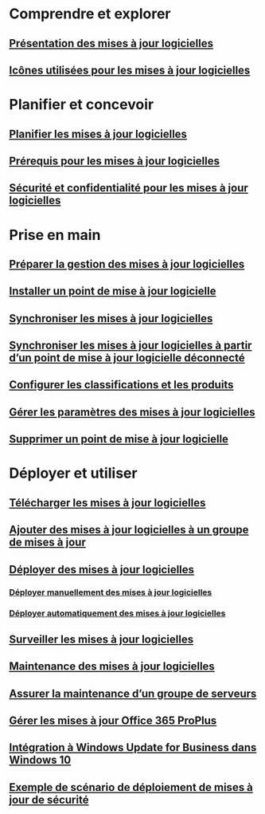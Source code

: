 # Comprendre et explorer
## [Présentation des mises à jour logicielles](understand/software-updates-introduction.md)
## [Icônes utilisées pour les mises à jour logicielles](understand/software-updates-icons.md)

# Planifier et concevoir
## [Planifier les mises à jour logicielles](plan-design/plan-for-software-updates.md)
## [Prérequis pour les mises à jour logicielles](plan-design/prerequisites-for-software-updates.md)
## [Sécurité et confidentialité pour les mises à jour logicielles](plan-design/security-and-privacy-for-software-updates.md)

# Prise en main
## [Préparer la gestion des mises à jour logicielles](get-started/prepare-for-software-updates-management.md)
## [Installer un point de mise à jour logicielle](get-started/install-a-software-update-point.md)
## [Synchroniser les mises à jour logicielles](get-started/synchronize-software-updates.md)
## [Synchroniser les mises à jour logicielles à partir d’un point de mise à jour logicielle déconnecté](get-started/synchronize-software-updates-disconnected.md)
## [Configurer les classifications et les produits](get-started/configure-classifications-and-products.md)
## [Gérer les paramètres des mises à jour logicielles](get-started/manage-settings-for-software-updates.md)
## [Supprimer un point de mise à jour logicielle](get-started/remove-a-software-update-point.md)

# Déployer et utiliser
## [Télécharger les mises à jour logicielles](deploy-use/download-software-updates.md)

## [Ajouter des mises à jour logicielles à un groupe de mises à jour](deploy-use/add-software-updates-to-an-update-group.md)
## [Déployer des mises à jour logicielles](deploy-use/deploy-software-updates.md)
### [Déployer manuellement des mises à jour logicielles](deploy-use/manually-deploy-software-updates.md)
### [Déployer automatiquement des mises à jour logicielles](deploy-use/automatically-deploy-software-updates.md)

## [Surveiller les mises à jour logicielles](deploy-use/monitor-software-updates.md)
## [Maintenance des mises à jour logicielles](deploy-use/software-updates-maintenance.md)
## [Assurer la maintenance d’un groupe de serveurs](deploy-use/service-a-server-group.md)
## [Gérer les mises à jour Office 365 ProPlus](deploy-use/manage-office-365-proplus-updates.md)
## [Intégration à Windows Update for Business dans Windows 10](deploy-use/integrate-windows-update-for-business-windows-10.md)
## [Exemple de scénario de déploiement de mises à jour de sécurité](deploy-use/example-scenario-deploy-monitor-monthly-security-updates.md)


<!--HONumber=Dec16_HO3-->



